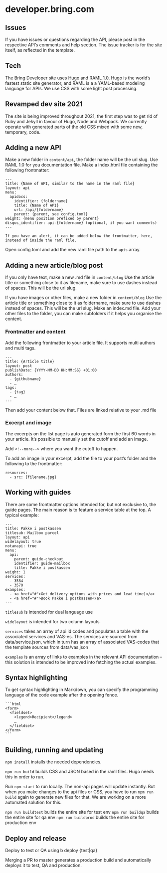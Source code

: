 # developer.bring.com

## Issues

If you have issues or questions regarding the API, please post in the respective
API’s comments and help section. The issue tracker is for the site itself, as
reflected in the template.

## Tech

The Bring Developer site uses [Hugo](https://gohugo.io/) and
[RAML 1.0](https://raml.org/). Hugo is the world’s fastest static site
generator, and RAML is a a YAML-based modeling language for APIs. We use CSS
with some light post processing.

## Revamped dev site 2021

The site is being improved throughout 2021, the first step was to get rid of
Ruby and Jekyll in favour of Hugo, Node and Webpack. We currently operate with
generated parts of the old CSS mixed with some new, temporary, code.

## Adding a new API

Make a new folder in `content/api`, the folder name will be the url slug. Use
RAML 1.0 for you documentation file. Make a index.html file containing the
following frontmatter:

```
---
title: {Name of API, similar to the name in the raml file}
layout: api
menu:
  apidocs:
    identifier: {foldername}
    title: {Name of API}
    url: /api/{foldername}
    parent: {parent, see config.toml}
weight: {menu position prefixed by parent}
disqus_identifier: api-{foldername} (optional, if you want comments)
---

If you have an alert, it can be added below the frontmatter, here, instead of inside the raml file.
```

Open config.toml and add the new raml file path to the `apis` array.

## Adding a new article/blog post

If you only have text, make a new .md file in `content/blog` Use the article
title or something close to it as filename, make sure to use dashes instead of
spaces. This will be the url slug.

If you have images or other files, make a new folder in `content/blog` Use the
article title or something close to it as foldername, make sure to use dashes
instead of spaces. This will be the url slug. Make an index.md file. Add your
other files to the folder, you can make subfolders if it helps you organise the
content.

### Frontmatter and content

Add the following frontmatter to your article file. It supports multi authors
and multi tags.

```
---
title: {Article title}
layout: post
publishDate: {YYYY-MM-DD HH:MM:SS} +01:00
authors:
  - {githubname}
  - …
tags:
  - {tag}
  - …
---
```

Then add your content below that. Files are linked relative to your .md file

### Excerpt and image

The excerpts on the list page is auto generated form the first 60 words in your
article. It’s possible to manually set the cutoff and add an image.

Add `<!--more-->` where you want the cutoff to happen.

To add an image in your excerpt, add the file to your post’s folder and the
following to the frontmatter:

```
resources:
  - src: {filename.jpg}
```

## Working with guides

There are some frontmatter options intended for, but not exclusive to, the guide
pages. The main reason is to feature a service table at the top. A typical
example:

```
---
title: Pakke i postkassen
titlesub: Mailbox parcel
layout: api
widelayout: true
notanapi: true
menu:
  api:
    parent: guide-checkout
    identifier: guide-mailbox
    title: Pakke i postkassen
weight: 1
services:
  - 3584
  - 3570
examples:
  - <a href="#">Get delivery options with prices and lead time)</a>
  - <a href="#">Book Pakke i postkassen</a>
---
```

`titlesub` is intended for dual language use

`widelayout` is intended for two column layouts

`services` takes an array of api id codes and populates a table with the
associated services and VAS-es. The services are sourced from
data/service.json, which in turn has an array of associated VAS-codes that the
template sources from data/vas.json

`examples` is an array of links to examples in the relevant API documentation –
this solution is intended to be improved into fetching the actual examples.

## Syntax highlighting

To get syntax highlighting in Markdown, you can specify the programming language
of the code example after the opening fence.

````
```html
<form>
  <fieldset>
    <legend>Recipient</legend>
    …
  </fieldset>
</form>
```
````

## Building, running and updating

`npm install` installs the needed dependencies.

`npm run build` builds CSS and JSON based in the raml files. Hugo needs this in
order to run.

Run `npm start` to run locally. The non-api pages will update instantly. But
when you make changes to the api files or CSS, you have to run `npm run build`
again to generate new files for that. We are working on a more automated
solution for this.

`npm run buildtest` builds the entire site for test env `npm run buildqa` builds
the entire site for qa env `npm run buildprod` builds the entire site for
production env

## Deploy and release

Deploy to test or QA using b deploy {test|qa}

Merging a PR to master generates a production build and automatically deploys it
to test, QA and production.
